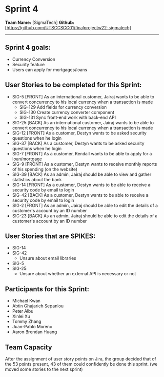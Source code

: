 # Sprint 4

**Team Name:** [SigmaTech]
**Github:** [https://github.com/UTSCCSCC01/finalprojectw22-sigmatech]

---

## Sprint 4 goals:
- Currency Conversion
- Security feature
- Users can apply for mortgages/loans


## User Stories to be completed for this Sprint:
- SIG-5 [FRONT] As an international customer, Jairaj wants to be able to convert concurrency to his local currency when a transaction is made
    - SIG-129 Add fields for currency conversion
    - SIG-130 Create currency converter component
    - SIG-131 Sync front-end work with back-end API
- SIG-25 [BACK] As an international customer, Jairaj wants to be able to convert concurrency to his local currency when a transaction is made
- SIG-12 [FRONT] As a customer, Destyn wants to be asked security questions when he login
- SIG-37 [BACK] As a customer, Destyn wants to be asked security questions when he login
- SIG-7 [FRONT] As a customer, Kendall wants to be able to apply for a loan/mortgage
- SIG-9 [FRONT] As a customer, Destyn wants to receive monthly reports of his spending (on the website)
- SIG-39 [BACK] As an admin, Jairaj should be able to view and gather statistics about the bank
- SIG-14 [FRONT] As a customer, Destyn wants to be able to receive a security code by email to login
- SIG-42 [BACK] As a customer, Destyn wants to be able to receive a security code by email to login
- SIG-2 [FRONT] As an admin, Jairaj should be able to edit the details of a customer's account by an ID number
- SIG-23 [BACK] As an admin, Jairaj should be able to edit the details of a customer's account by an ID number

## User Stories that are SPIKES:
- SIG-14
- SIG-42
    - Unsure about email libraries
- SIG-5
- SIG-25
    - Unsure about whether an external API is necessary or not

## Participants for this Sprint:

- Michael Kwan
- Abtin Ghajarieh Sepanlou
- Peter Albu
- Xinlei Xu
- Tommy Zhang
- Juan-Pablo Moreno
- Aaron Brendan Huang

## Team Capacity

After the assignment of user story points on Jira, the group decided that of the 53 points present, 43 of them could confidently be done this sprint. (we moved some stories to the next sprint)
